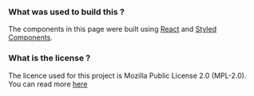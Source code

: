 ### What was used to build this ?

The components in this page were built using [React](https://facebook.github.io/react/) and [Styled Components](http://styled-components.com).

### What is the license ?

The licence used for this project is Mozilla Public License 2.0 (MPL-2.0).
You can read more [here](https://tldrlegal.com/license/mozilla-public-license-2.0-(mpl-2))